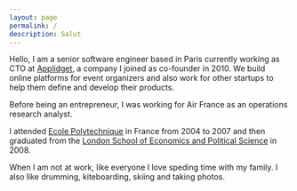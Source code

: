 ```yaml
---
layout: page
permalink: /
description: Salut
---
```


Hello, I am a senior software engineer based in Paris currently working as CTO at [Applidget](http://applidget.com), a company I joined as co-founder in 2010. We build online platforms for event organizers and also work for other startups to help them define and develop their products.

Before being an entrepreneur, I was working for Air France as an operations research analyst. 

I attended  [Ecole Polytechnique](http://www.polytechnique.edu/) in France from 2004 to 2007 and then graduated from the [London School of Economics and Political Science](http://www.lse.ac.uk/home.aspx) in 2008.

When I am not at work, like everyone I love speding time with my family. I also like drumming, kiteboarding, skiing and taking photos.

